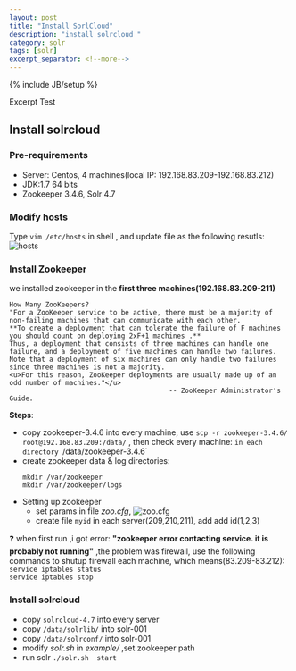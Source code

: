 ```yaml
---
layout: post
title: "Install SorlCloud"
description: "install solrcloud "
category: solr
tags: [solr]
excerpt_separator: <!--more-->
---
```

{% include JB/setup %}

Excerpt Test

<!--more-->  



## Install solrcloud 

### Pre-requirements  
- Server: Centos, 4 machines(local IP: 192.168.83.209-192.168.83.212)
- JDK:1.7 64 bits
- Zookeeper 3.4.6, Solr 4.7

### Modify hosts  
Type `vim /etc/hosts` in shell , and update file as the following resutls:  
![hosts]({{site.url}}/assets/pictures/hosts.png)

### Install Zookeeper  
we installed zookeeper in the __first three machines(192.168.83.209-211)__    

	How Many ZooKeepers?
	"For a ZooKeeper service to be active, there must be a majority of non-failing machines that can communicate with each other.  
	**To create a deployment that can tolerate the failure of F machines you should count on deploying 2xF+1 machines .**  
	Thus, a deployment that consists of three machines can handle one failure, and a deployment of five machines can handle two failures.   
	Note that a deployment of six machines can only handle two failures since three machines is not a majority.  
	<u>For this reason, ZooKeeper deployments are usually made up of an odd number of machines."</u>
	                                        -- ZooKeeper Administrator's Guide.   
__Steps__:  
- copy zookeeper-3.4.6 into every machine, use `scp -r zookeeper-3.4.6/ root@192.168.83.209:/data/` , then check every machine: ` in each directory  `/data/zookeeper-3.4.6`  
- create zookeeper data & log directories:  
  ```
  mkdir /var/zookeeper  
  mkdir /var/zookeeper/logs
  ```  
- Setting up zookeeper  
	+ set params in file *zoo.cfg*, ![zoo.cfg]({{site.url}}/assets/pictures/zoo.png)  
	+ create file `myid` in each server(209,210,211), add add id(1,2,3)  
	
:question: when first run ,i got error: __"zookeeper error contacting service. it is probably not running"__ ,the problem was firewall, use the following commands to shutup firewall each machine, which means(83.209-83.212):  
	`service iptables status`  
	`service iptables stop`  

### Install solrcloud

- copy `solrcloud-4.7` into every server  
- copy `/data/solrlib/` into solr-001  
- copy `/data/solrconf/` into solr-001  
- modify *solr.sh* in *example/* ,set zookeeper path  
- run solr `./solr.sh  start `